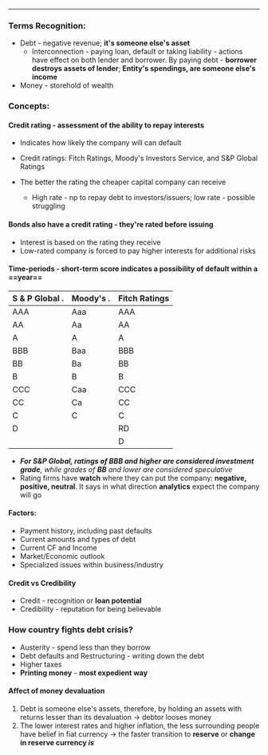 ***
### Terms Recognition:
- Debt - negative revenue; **it's someone else's asset**
	- Interconnection - paying loan, default or taking liability - actions have effect on both lender and borrower. By paying debt - **borrower destroys assets of lender**; **Entity's spendings, are someone else's income**
- Money - storehold of wealth 

### Concepts:

#### Credit rating - assessment of the ability to repay interests 
- Indicates how likely the company will can default 

- Credit ratings: Fitch Ratings, Moody's Investors Service, and S&P Global Ratings

- The better the rating the cheaper capital company can receive

	* High rate - np to repay debt to investors/issuers; low rate - possible struggling 


#### Bonds also have a credit rating - they're rated before issuing
- Interest is based on the rating they receive 
- Low-rated company is forced to pay higher interests for additional risks 

#### Time-periods - short-term score indicates a possibility of default within a ==year== 

| S & P Global               . | Moody's                   . | Fitch Ratings |
| ---------------------------- | --------------------------- | ------------- |
| AAA                          | Aaa                         | AAA           |
| AA                           | Aa                          | AA            |
| A                            | A                           | A             |
| BBB                          | Baa                         | BBB           |
| BB                           | Ba                          | BB            |
| B                            | B                           | B             |
| CCC                          | Caa                         | CCC           |
| CC                           | Ca                          | CC            |
| C                            | C                           | C             |
| D                            |                             | RD            |
|                              |                             | D             |
- ***For S&P Global, ratings of BBB and higher are considered investment grade**, while grades of **BB** and lower are considered speculative*
- Rating firms have **watch** where they can put the company: **negative, positive, neutral**. It says in what direction **analytics** expect the company will go

#### Factors:
- Payment history, including past defaults 
- Current amounts and types of debt 
- Current CF and Income 
- Market/Economic outlook 
- Specialized issues within business/industry 

#### Credit vs Credibility 
- Credit - recognition or **loan potential** 
- Credibility - reputation for being believable 

### How country fights debt crisis? 
- Austerity - spend less than they borrow 
- Debt defaults and Restructuring - writing down the debt
- Higher taxes
- **Printing money** - **most expedient way** 

#### Affect of money devaluation
1. Debt is someone else's assets, therefore, by holding an assets with returns lesser than its devaluation -> debtor looses money
2. The lower interest rates and higher inflation, the less surrounding people have belief in fiat currency  -> the faster transition to **reserve** or **change in reserve currency *is***
